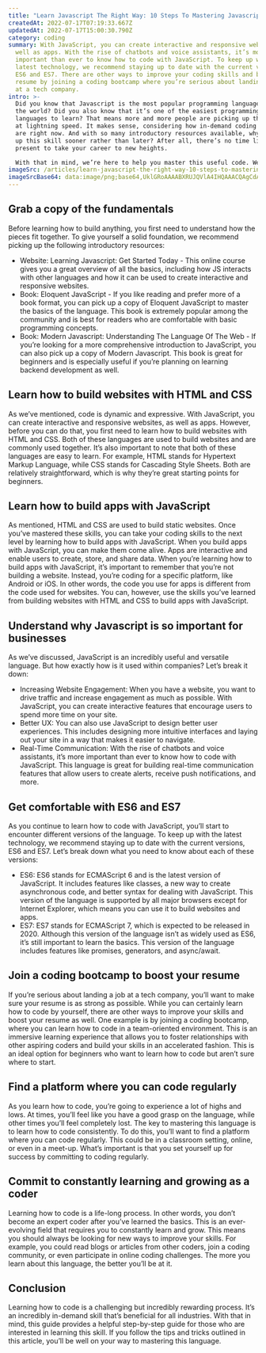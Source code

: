 ```yaml
---
title: "Learn Javascript The Right Way: 10 Steps To Mastering Javascript"
createdAt: 2022-07-17T07:19:33.667Z
updatedAt: 2022-07-17T15:00:30.790Z
category: coding
summary: With JavaScript, you can create interactive and responsive websites, as
  well as apps. With the rise of chatbots and voice assistants, it’s more
  important than ever to know how to code with JavaScript. To keep up with the
  latest technology, we recommend staying up to date with the current versions,
  ES6 and ES7. There are other ways to improve your coding skills and boost your
  resume by joining a coding bootcamp where you’re serious about landing a job
  at a tech company.
intro: >-
  Did you know that Javascript is the most popular programming language in
  the world? Did you also know that it’s one of the easiest programming
  languages to learn? That means more and more people are picking up this skill
  at lightning speed. It makes sense, considering how in-demand coding skills
  are right now. And with so many introductory resources available, why not pick
  up this skill sooner rather than later? After all, there’s no time like the
  present to take your career to new heights. 

  With that in mind, we’re here to help you master this useful code. We understand that everyone comes from different backgrounds, which is why we’ve broken this guide down into easy-to-digest sections. If you’re ready to take your coding skills to the next level, read on for our tips and tricks on how you can learn Javascript.
imageSrc: /articles/learn-javascript-the-right-way-10-steps-to-mastering-javascript.png
imageSrcBase64: data:image/png;base64,UklGRoAAAABXRUJQVlA4IHQAAACQAgCdASoKAAoAAUAmJbACdLoAfgoDMSwW+KK+AAD+9WJmHYRzNDzVn+pImJIsG9AcT9yZLM/b6dMvtWfUSM1p1+rOgSvjjhrT7O0lVyvZn/3V/hw/d+P+cBAvf/g3nJx/+nejn8lf/AboXjfA7om6J7/AAA==
---
```


## Grab a copy of the fundamentals

Before learning how to build anything, you first need to understand how the pieces fit together. To give yourself a solid foundation, we recommend picking up the following introductory resources:

- Website: Learning Javascript: Get Started Today - This online course gives you a great overview of all the basics, including how JS interacts with other languages and how it can be used to create interactive and responsive websites.
- Book: Eloquent JavaScript - If you like reading and prefer more of a book format, you can pick up a copy of Eloquent JavaScript to master the basics of the language. This book is extremely popular among the community and is best for readers who are comfortable with basic programming concepts.
- Book: Modern Javascript: Understanding The Language Of The Web - If you’re looking for a more comprehensive introduction to JavaScript, you can also pick up a copy of Modern Javascript. This book is great for beginners and is especially useful if you’re planning on learning backend development as well.

## Learn how to build websites with HTML and CSS

As we’ve mentioned, code is dynamic and expressive. With JavaScript, you can create interactive and responsive websites, as well as apps. However, before you can do that, you first need to learn how to build websites with HTML and CSS. Both of these languages are used to build websites and are commonly used together.
It’s also important to note that both of these languages are easy to learn. For example, HTML stands for Hypertext Markup Language, while CSS stands for Cascading Style Sheets. Both are relatively straightforward, which is why they’re great starting points for beginners.

## Learn how to build apps with JavaScript

As mentioned, HTML and CSS are used to build static websites. Once you’ve mastered these skills, you can take your coding skills to the next level by learning how to build apps with JavaScript. When you build apps with JavaScript, you can make them come alive. Apps are interactive and enable users to create, store, and share data.
When you’re learning how to build apps with JavaScript, it’s important to remember that you’re not building a website. Instead, you’re coding for a specific platform, like Android or iOS. In other words, the code you use for apps is different from the code used for websites. You can, however, use the skills you’ve learned from building websites with HTML and CSS to build apps with JavaScript.

## Understand why Javascript is so important for businesses

As we’ve discussed, JavaScript is an incredibly useful and versatile language. But how exactly how is it used within companies? Let’s break it down:

- Increasing Website Engagement: When you have a website, you want to drive traffic and increase engagement as much as possible. With JavaScript, you can create interactive features that encourage users to spend more time on your site.
- Better UX: You can also use JavaScript to design better user experiences. This includes designing more intuitive interfaces and laying out your site in a way that makes it easier to navigate.
- Real-Time Communication: With the rise of chatbots and voice assistants, it’s more important than ever to know how to code with JavaScript. This language is great for building real-time communication features that allow users to create alerts, receive push notifications, and more.

## Get comfortable with ES6 and ES7

As you continue to learn how to code with JavaScript, you’ll start to encounter different versions of the language. To keep up with the latest technology, we recommend staying up to date with the current versions, ES6 and ES7.
Let’s break down what you need to know about each of these versions:

- ES6: ES6 stands for ECMAScript 6 and is the latest version of JavaScript. It includes features like classes, a new way to create asynchronous code, and better syntax for dealing with JavaScript. This version of the language is supported by all major browsers except for Internet Explorer, which means you can use it to build websites and apps.
- ES7: ES7 stands for ECMAScript 7, which is expected to be released in 2020. Although this version of the language isn’t as widely used as ES6, it’s still important to learn the basics. This version of the language includes features like promises, generators, and async/await.

## Join a coding bootcamp to boost your resume

If you’re serious about landing a job at a tech company, you’ll want to make sure your resume is as strong as possible. While you can certainly learn how to code by yourself, there are other ways to improve your skills and boost your resume as well. One example is by joining a coding bootcamp, where you can learn how to code in a team-oriented environment.
This is an immersive learning experience that allows you to foster relationships with other aspiring coders and build your skills in an accelerated fashion. This is an ideal option for beginners who want to learn how to code but aren’t sure where to start.

## Find a platform where you can code regularly

As you learn how to code, you’re going to experience a lot of highs and lows. At times, you’ll feel like you have a good grasp on the language, while other times you’ll feel completely lost. The key to mastering this language is to learn how to code consistently.
To do this, you’ll want to find a platform where you can code regularly. This could be in a classroom setting, online, or even in a meet-up. What’s important is that you set yourself up for success by committing to coding regularly.

## Commit to constantly learning and growing as a coder

Learning how to code is a life-long process. In other words, you don’t become an expert coder after you’ve learned the basics. This is an ever-evolving field that requires you to constantly learn and grow.
This means you should always be looking for new ways to improve your skills. For example, you could read blogs or articles from other coders, join a coding community, or even participate in online coding challenges. The more you learn about this language, the better you’ll be at it.

## Conclusion

Learning how to code is a challenging but incredibly rewarding process. It’s an incredibly in-demand skill that’s beneficial for all industries. With that in mind, this guide provides a helpful step-by-step guide for those who are interested in learning this skill. If you follow the tips and tricks outlined in this article, you’ll be well on your way to mastering this language.

